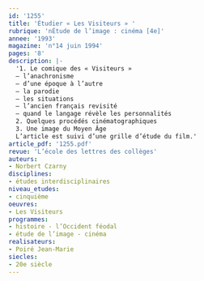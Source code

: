 ```yaml
---
id: '1255'
title: 'Étudier « Les Visiteurs » '
rubrique: 'nÉtude de l’image : cinéma [4e]'
annee: '1993'
magazine: 'n°14 juin 1994'
pages: '8'
description: |-
  '1. Le comique des « Visiteurs »
  – l’anachronisme
  – d’une époque à l’autre
  – la parodie
  – les situations
  – l’ancien français revisité
  – quand le langage révèle les personnalités
  2. Quelques procédés cinématographiques
  3. Une image du Moyen Âge
  L’article est suivi d’une grille d’étude du film.'
article_pdf: '1255.pdf'
revue: 'L’école des lettres des collèges'
auteurs:
- Norbert Czarny
disciplines:
- études interdisciplinaires
niveau_etudes:
- cinquième
oeuvres:
- Les Visiteurs
programmes:
- histoire - l’Occident féodal
- étude de l’image - cinéma
realisateurs:
- Poiré Jean-Marie
siecles:
- 20e siècle
---
```

